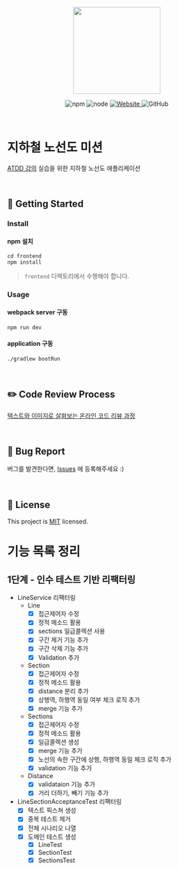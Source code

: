 <p align="center">
    <img width="200px;" src="https://raw.githubusercontent.com/woowacourse/atdd-subway-admin-frontend/master/images/main_logo.png"/>
</p>
<p align="center">
  <img alt="npm" src="https://img.shields.io/badge/npm-%3E%3D%205.5.0-blue">
  <img alt="node" src="https://img.shields.io/badge/node-%3E%3D%209.3.0-blue">
  <a href="https://edu.nextstep.camp/c/R89PYi5H" alt="nextstep atdd">
    <img alt="Website" src="https://img.shields.io/website?url=https%3A%2F%2Fedu.nextstep.camp%2Fc%2FR89PYi5H">
  </a>
  <img alt="GitHub" src="https://img.shields.io/github/license/next-step/atdd-subway-service">
</p>

<br>

# 지하철 노선도 미션
[ATDD 강의](https://edu.nextstep.camp/c/R89PYi5H) 실습을 위한 지하철 노선도 애플리케이션

<br>

## 🚀 Getting Started

### Install
#### npm 설치
```
cd frontend
npm install
```
> `frontend` 디렉토리에서 수행해야 합니다.

### Usage
#### webpack server 구동
```
npm run dev
```
#### application 구동
```
./gradlew bootRun
```
<br>

## ✏️ Code Review Process
[텍스트와 이미지로 살펴보는 온라인 코드 리뷰 과정](https://github.com/next-step/nextstep-docs/tree/master/codereview)

<br>

## 🐞 Bug Report

버그를 발견한다면, [Issues](https://github.com/next-step/atdd-subway-service/issues) 에 등록해주세요 :)

<br>

## 📝 License

This project is [MIT](https://github.com/next-step/atdd-subway-service/blob/master/LICENSE.md) licensed.

# 기능 목록 정리
## 1단계 - 인수 테스트 기반 리팩터링
- LineService 리팩터링
  - Line
    - [X] 접근제어자 수정
    - [X] 정적 메소드 활용
    - [X] sections 일급콜렉션 사용
    - [X] 구간 제거 기능 추가
    - [X] 구간 삭제 기능 추가
    - [X] Validation 추가
  - Section
    - [X] 접근제어자 수정
    - [X] 정적 메소드 활용
    - [X] distance 분리 추가
    - [X] 상행역, 하행역 동일 여부 체크 로직 추가
    - [X] merge 기능 추가
  - Sections 
    - [X] 접근제어자 수정
    - [X] 정적 메소드 활용
    - [X] 일급콜렉션 생성
    - [X] merge 기능 추가
    - [X] 노선의 속한 구간에 상행, 하행역 동일 체크 로직 추가
    - [X] validation 기능 추가
  - Distance
    - [X] validataion 기능 추가
    - [X] 거리 더하기, 빼기 기능 추가
- LineSectionAcceptanceTest 리팩터링
  - [X] 텍스트 픽스쳐 생성
  - [X] 중복 테스트 제거 
  - [X] 전체 시나리오 나열
  - [X] 도메인 테스트 생성
    - [X] LineTest
    - [X] SectionTest
    - [X] SectionsTest